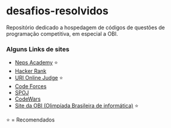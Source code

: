 # desafios-resolvidos
 Repositório dedicado a hospedagem de códigos de questões de programação competitiva, em especial a OBI.

 ### Alguns Links de sites
 * [Neps Academy](https://neps.academy) :star:
 * [Hacker Rank](https://www.hackerrank.com/)
 * [URI Online Judge](https://www.urionlinejudge.com.br/judge/pt) :star:
 * [Code Forces](https://codeforces.com/)
 * [SPOJ](https://www.spoj.com/)
 * [CodeWars](https://www.codewars.com/)
 * [Site da OBI (Olimpíada Brasileira de informática)](https://olimpiada.ic.unicamp.br/pratique/) :star:


 :star: = Recomendados
